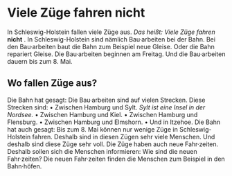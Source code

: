 # Viele Züge fahren nicht

In Schleswig-Holstein fallen viele Züge aus. *Das heißt:* 
*Viele Züge fahren* **nicht** . In Schleswig-Holstein sind nämlich Bau·arbeiten bei der Bahn. Bei den Bau·arbeiten baut die Bahn zum Beispiel neue Gleise. Oder die Bahn repariert Gleise. Die Bau·arbeiten beginnen am Freitag. Und die Bau·arbeiten dauern bis zum 8. Mai. 

## Wo fallen Züge aus?
Die Bahn hat gesagt: Die Bau·arbeiten sind auf vielen Strecken. Diese Strecken sind: • Zwischen Hamburg und Sylt. 
*Sylt ist eine Insel in der Nordsee.* • Zwischen Hamburg und Kiel. • Zwischen Hamburg und Flensburg. • Zwischen Hamburg und Elmshorn. • Und in Itzehoe. Die Bahn hat auch gesagt: Bis zum 8. Mai können nur wenige Züge in Schleswig-Holstein fahren. Deshalb sind in diesen Zügen sehr viele Menschen. Und deshalb sind diese Züge sehr voll. Die Züge haben auch neue Fahr·zeiten. Deshalb sollen sich die Menschen informieren: Wie sind die neuen Fahr·zeiten? Die neuen Fahr·zeiten finden die Menschen zum Beispiel in den Bahn·höfen. 

